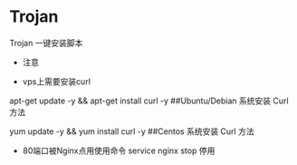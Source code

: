 # Trojan
Trojan 一键安装脚本

- 注意

- vps上需要安装curl

apt-get update -y && apt-get install curl -y    ##Ubuntu/Debian 系统安装 Curl 方法

yum update -y && yum install curl -y            ##Centos 系统安装 Curl 方法

- 80端口被Nginx点用使用命令 service nginx stop 停用
